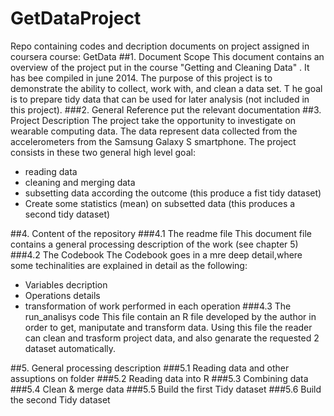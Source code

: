 GetDataProject
==============

Repo containing codes and decription documents on project assigned in coursera course: GetData
##1. Document Scope
This document contains an overview of the project put in the course "Getting and Cleaning Data" . It has bee compiled in june 2014. The purpose of this project is to demonstrate the ability to collect, work with, and clean a data set. T
he goal is to prepare tidy data that can be used for later analysis (not included in this project).
###2. General Reference
put the relevant documentation
##3. Project Description
The project take the opportunity to investigate on wearable computing data. The data represent data collected from the accelerometers from the Samsung Galaxy S smartphone. 
The project consists in these two general high level goal:
*  reading data
*  cleaning and merging data
*  subsetting data according the outcome (this produce a fist tidy dataset)
*  Create some statistics (mean) on subsetted data (this produces a second tidy dataset)

##4. Content of the repository
###4.1 The readme file
This document file contains a general processing description of the work (see chapter 5)
###4.2 The Codebook
The Codebook goes in a mre deep detail,where some techinalities are explained in detail as the following:
* Variables decription
* Operations details
* transformation of work performed in each operation
###4.3 The run_analisys code
This file contain an R file developed by the author in order to get, maniputate and transform data. Using this file the reader can clean and trasform project data, and also genarate the requested 2 dataset automatically.

##5. General processing description
###5.1 Reading data and other assuptions on folder
###5.2 Reading data into R
###5.3 Combining data
###5.4 Clean & merge data
###5.5 Build the first Tidy dataset
###5.6 Build the second Tidy dataset


